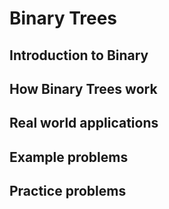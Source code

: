 # Binary Trees

## Introduction to Binary 

## How Binary Trees work

## Real world applications

## Example problems

## Practice problems